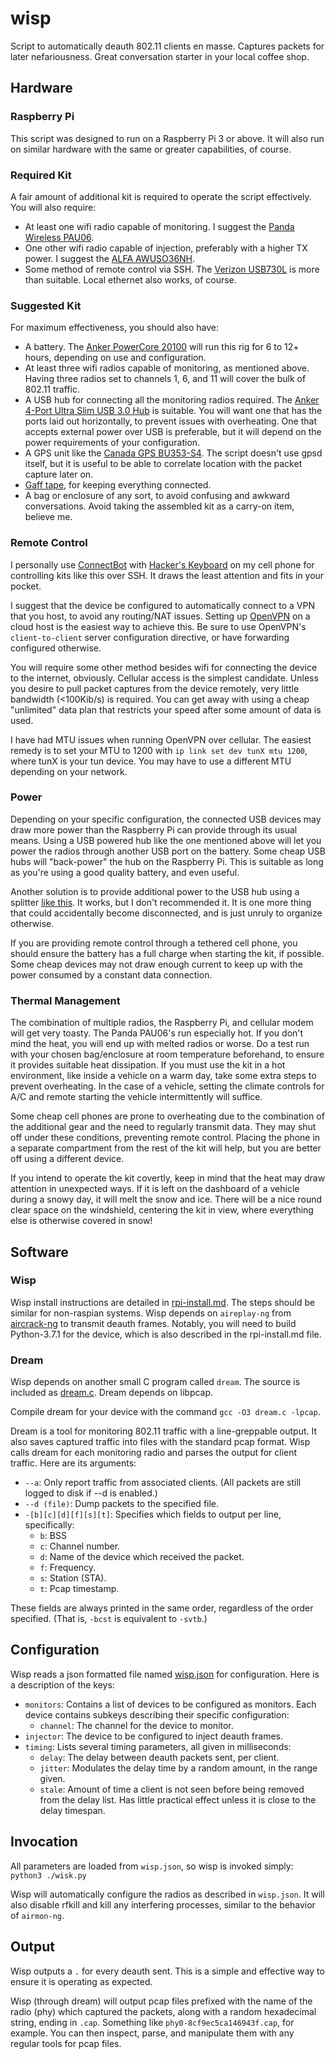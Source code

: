# wisp
Script to automatically deauth 802.11 clients en masse. Captures packets for later nefariousness. Great conversation starter in your local coffee shop.

## Hardware
### Raspberry Pi
This script was designed to run on a Raspberry Pi 3 or above. It will also run on similar hardware with the same or greater capabilities, of course.

### Required Kit
A fair amount of additional kit is required to operate the script effectively. You will also require:
* At least one wifi radio capable of monitoring. I suggest the [Panda Wireless PAU06](https://www.amazon.com/dp/B00JDVRCI0/).
* One other wifi radio capable of injection, preferably with a higher TX power. I suggest the [ALFA AWUSO36NH](https://www.amazon.com//dp/B0035APGP6/).
* Some method of remote control via SSH. The [Verizon USB730L](https://www.verizonwireless.com/internet-devices/verizon-global-modem-usb730l/) is more than suitable. Local ethernet also works, of course.

### Suggested Kit
For maximum effectiveness, you should also have:
* A battery. The [Anker PowerCore 20100](https://www.anker.com/products/variant/powercore-20100/A1271012) will run this rig for 6 to 12+ hours, depending on use and configuration.
* At least three wifi radios capable of monitoring, as mentioned above. Having three radios set to channels 1, 6, and 11 will cover the bulk of 802.11 traffic.
* A USB hub for connecting all the monitoring radios required. The [Anker 4-Port Ultra Slim USB 3.0 Hub](https://www.anker.com/products/variant/4port-ultra-slim-usb-30-hub/A7518113) is suitable. You will want one that has the ports laid out horizontally, to prevent issues with overheating. One that accepts external power over USB is preferable, but it will depend on the power requirements of your configuration.
* A GPS unit like the [Canada GPS BU353-S4](http://canadagps.com/BU353-S4.html). The script doesn't use gpsd itself, but it is useful to be able to correlate location with the packet capture later on.
* [Gaff tape](https://en.wikipedia.org/wiki/Gaffer_tape), for keeping everything connected.
* A bag or enclosure of any sort, to avoid confusing and awkward conversations. Avoid taking the assembled kit as a carry-on item, believe me.

### Remote Control
I personally use [ConnectBot](https://connectbot.org/) with [Hacker's Keyboard](https://github.com/klausw/hackerskeyboard) on my cell phone for controlling kits like this over SSH. It draws the least attention and fits in your pocket.

I suggest that the device be configured to automatically connect to a VPN that you host, to avoid any routing/NAT issues. Setting up [OpenVPN](https://openvpn.net/) on a cloud host is the easiest way to achieve this. Be sure to use OpenVPN's `client-to-client` server configuration directive, or have forwarding configured otherwise.

You will require some other method besides wifi for connecting the device to the internet, obviously. Cellular access is the simplest candidate. Unless you desire to pull packet captures from the device remotely, very little bandwidth (<100Kib/s) is required. You can get away with using a cheap "unlimited" data plan that restricts your speed after some amount of data is used.

I have had MTU issues when running OpenVPN over cellular. The easiest remedy is to set your MTU to 1200 with `ip link set dev tunX mtu 1200`, where tunX is your tun device. You may have to use a different MTU depending on your network.

### Power
Depending on your specific configuration, the connected USB devices may draw more power than the Raspberry Pi can provide through its usual means. Using a USB powered hub like the one mentioned above will let you power the radios through another USB port on the battery. Some cheap USB hubs will "back-power" the hub on the Raspberry Pi. This is suitable as long as you're using a good quality battery, and even useful.

Another solution is to provide additional power to the USB hub using a splitter [like this](https://www.amazon.com/dp/B00NIGO4NM/). It works, but I don't recommended it. It is one more thing that could accidentally become disconnected, and is just unruly to organize otherwise.

If you are providing remote control through a tethered cell phone, you should ensure the battery has a full charge when starting the kit, if possible. Some cheap devices may not draw enough current to keep up with the power consumed by a constant data connection.

### Thermal Management
The combination of multiple radios, the Raspberry Pi, and cellular modem will get very toasty. The Panda PAU06's run especially hot. If you don't mind the heat, you will end up with melted radios or worse. Do a test run with your chosen bag/enclosure at room temperature beforehand, to ensure it provides suitable heat dissipation. If you must use the kit in a hot environment, like inside a vehicle on a warm day, take some extra steps to prevent overheating. In the case of a vehicle, setting the climate controls for A/C and remote starting the vehicle intermittently will suffice.

Some cheap cell phones are prone to overheating due to the combination of the additional gear and the need to regularly transmit data. They may shut off under these conditions, preventing remote control. Placing the phone in a separate compartment from the rest of the kit will help, but you are better off using a different device.

If you intend to operate the kit covertly, keep in mind that the heat may draw attention in unexpected ways. If it is left on the dashboard of a vehicle during a snowy day, it will melt the snow and ice. There will be a nice round clear space on the windshield, centering the kit in view, where everything else is otherwise covered in snow!

## Software
### Wisp
Wisp install instructions are detailed in [rpi-install.md](https://raw.githubusercontent.com/dougives/wisp/master/rpi-install.md). The steps should be similar for non-raspian systems. Wisp depends on `aireplay-ng` from [aircrack-ng](http://www.aircrack-ng.org/) to transmit deauth frames. Notably, you will need to build Python-3.7.1 for the device, which is also described in the rpi-install.md file.
### Dream
Wisp depends on another small C program called `dream`. The source is included as [dream.c](https://raw.githubusercontent.com/dougives/wisp/master/dream.c). Dream depends on libpcap.

Compile dream for your device with the command `gcc -O3 dream.c -lpcap`.

Dream is a tool for monitoring 802.11 traffic with a line-greppable output. It also saves captured traffic into files with the standard pcap format. Wisp calls dream for each monitoring radio and parses the output for client traffic. Here are its arguments:
* `--a`: Only report traffic from associated clients. (All packets are still logged to disk if --d is enabled.)
* `--d (file)`: Dump packets to the specified file.
* `-[b][c][d][f][s][t]`: Specifies which fields to output per line, specifically:
  * `b`: BSS
  * `c`: Channel number.
  * `d`: Name of the device which received the packet.
  * `f`: Frequency.
  * `s`: Station (STA).
  * `t`: Pcap timestamp.

These fields are always printed in the same order, regardless of the order specified. (That is, `-bcst` is equivalent to `-svtb`.)

## Configuration
Wisp reads a json formatted file named [wisp.json](https://raw.githubusercontent.com/dougives/wisp/master/wisp.json) for configuration. Here is a description of the keys:
* `monitors`: Contains a list of devices to be configured as monitors. Each device contains subkeys describing their specific configuration:
  * `channel`: The channel for the device to monitor.
* `injector`: The device to be configured to inject deauth frames.
* `timing`: Lists several timing parameters, all given in milliseconds:
  * `delay`: The delay between deauth packets sent, per client.
  * `jitter`: Modulates the delay time by a random amount, in the range given.
  * `stale`: Amount of time a client is not seen before being removed from the delay list. Has little practical effect unless it is close to the delay timespan.

## Invocation
All parameters are loaded from `wisp.json`, so wisp is invoked simply: `python3 ./wisk.py`

Wisp will automatically configure the radios as described in `wisp.json`. It will also disable rfkill and kill any interfering processes, similar to the behavior of `airmon-ng`.

## Output
Wisp outputs a `.` for every deauth sent. This is a simple and effective way to ensure it is operating as expected.

Wisp (through dream) will output pcap files prefixed with the name of the radio (phy) which captured the packets, along with a random hexadecimal string, ending in `.cap`. Something like `phy0-8cf9ec5ca146943f.cap`, for example. You can then inspect, parse, and manipulate them with any regular tools for pcap files.
